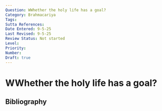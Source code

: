 ```yaml
---
Question: WWhether the holy life has a goal?
Category: Brahmacariya
Tags: 
Sutta References: 
Date Entered: 9-5-25
Last Revised: 9-5-25
Review Status: Not started
Level: 
Priority: 
Number: 
Draft: true
---
```


# WWhether the holy life has a goal?

## Bibliography

<!-- 

Notes:



-->